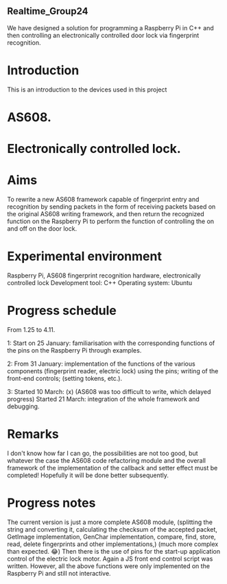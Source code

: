 ## Realtime_Group24

We have designed a solution for programming a Raspberry Pi in C++ and then controlling an electronically controlled door lock via fingerprint recognition.

# Introduction
This is an introduction to the devices used in this project

# AS608.
# Electronically controlled lock.

# Aims
To rewrite a new AS608 framework capable of fingerprint entry and recognition by sending packets in the form of receiving packets based on the original AS608 writing framework, and then return the recognized function on the Raspberry Pi to perform the function of controlling the on and off on the door lock.

# Experimental environment
Raspberry Pi, AS608 fingerprint recognition hardware, electronically controlled lock
Development tool: C++
Operating system: Ubuntu

# Progress schedule
From 1.25 to 4.11.

1: Start on 25 January: familiarisation with the corresponding functions of the pins on the Raspberry Pi through examples.

2: From 31 January: implementation of the functions of the various components (fingerprint reader, electric lock) using the pins; writing of the front-end controls; (setting tokens, etc.).

3: Started 10 March: (x) (AS608 was too difficult to write, which delayed progress) Started 21 March: integration of the whole framework and debugging.

# Remarks
I don't know how far I can go, the possibilities are not too good, but whatever the case the AS608 code refactoring module and the overall framework of the implementation of the callback and setter effect must be completed! Hopefully it will be done better subsequently.

# Progress notes
The current version is just a more complete AS608 module, (splitting the string and converting it, calculating the checksum of the accepted packet, GetImage implementation, GenChar implementation, compare, find, store, read, delete fingerprints and other implementations,) (much more complex than expected. 😂) Then there is the use of pins for the start-up application control of the electric lock motor. Again a JS front end control script was written.
However, all the above functions were only implemented on the Raspberry Pi and still not interactive.
